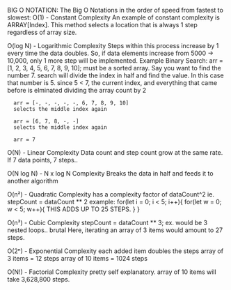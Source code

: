 BIG O NOTATION:
The Big O Notations in the order of speed from fastest to slowest:
  O(1) - Constant Complexity
    An example of constant complexity is ARRAY[Index]. This method selects a location that is always 1 step regardless of array size.

  O(log N) - Logarithmic Complexity
    Steps within this process increase by 1 every time the data doubles. So, if data elements increase from 5000 -> 10,000, only 1 more step will be implemented.
    Example Binary Search: 
      arr = [1, 2, 3, 4, 5, 6, 7, 8, 9, 10]; must be a sorted array. 
      Say you want to find the number 7.
      search will divide the index in half and find the value. In this case that number is 5.
      since 5 < 7, the current index, and everything that came before is elminated dividing the array count by 2
      
      arr = [-, -, -, -, -, 6, 7, 8, 9, 10]
      selects the middle index again
      
      arr = [6, 7, 8, -, -]
      selects the middle index again
      
      arr = 7

  O(N) - Linear Complexity
    Data count and step count grow at the same rate. If 7 data points, 7 steps..

  O(N log N) - N x log N Complexity
    Breaks the data in half and feeds it to another algorithm

  O(n²) - Quadratic Complexity
    has a complexity factor of dataCount^2
    ie. stepCount = dataCount ** 2
    example:
      for(let i = 0; i < 5; i++){
        for(let w = 0; w < 5; w++){
          THIS ADDS UP TO 25 STEPS. 
        }
      }

  O(n³) - Cubic Complexity
    stepCount = dataCount ** 3;
    ex. would be 3 nested loops.. brutal
    Here, iterating an array of 3 items would amount to 27 steps.

  O(2ⁿ) - Exponential Complexity
    each added item doubles the steps
    array of 3 items = 12 steps
    array of 10 items = 1024 steps

  O(N!) - Factorial Complexity
    pretty self explanatory. array of 10 items will take 3,628,800 steps.